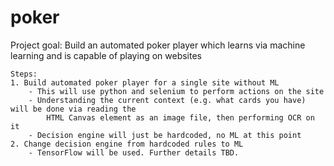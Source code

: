 # poker

Project goal: Build an automated poker player which learns via machine learning and is capable of playing on websites


	Steps:
  	1. Build automated poker player for a single site without ML
    	- This will use python and selenium to perform actions on the site
    	- Understanding the current context (e.g. what cards you have) will be done via reading the 
			HTML Canvas element as an image file, then performing OCR on it
		- Decision engine will just be hardcoded, no ML at this point
  	2. Change decision engine from hardcoded rules to ML
		- TensorFlow will be used. Further details TBD.
